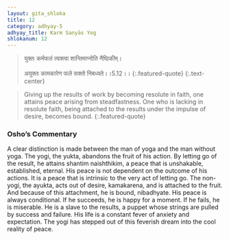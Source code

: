 ```yaml
---
layout: gita_shloka
title: 12
category: adhyay-5
adhyay_title: Karm Sanyās Yog
shlokanum: 12
---
```


> युक्तः कर्मफलं त्यक्त्वा शान्तिमाप्नोति नैष्ठिकीम्।<br><br>अयुक्तः कामकारेण फले सक्तो निबध्यते।।5.12।।
{:.featured-quote}
{:.text-center}

> Giving up the results of work by becoming resolute in faith, one attains peace arising from steadfastness. One who is lacking in resolute faith, being attached to the results under the impulse of desire, becomes bound.
{:.featured-quote}

### Osho’s Commentary
A clear distinction is made between the man of yoga and the man without yoga.
The yogi, the yukta, abandons the fruit of his action. By letting go of the result, he attains shantim naishthikim, a peace that is unshakable, established, eternal. His peace is not dependent on the outcome of his actions. It is a peace that is intrinsic to the very act of letting go.
The non-yogi, the ayukta, acts out of desire, kamakarena, and is attached to the fruit. And because of this attachment, he is bound, nibadhyate. His peace is always conditional. If he succeeds, he is happy for a moment. If he fails, he is miserable. He is a slave to the results, a puppet whose strings are pulled by success and failure. His life is a constant fever of anxiety and expectation. The yogi has stepped out of this feverish dream into the cool reality of peace.
